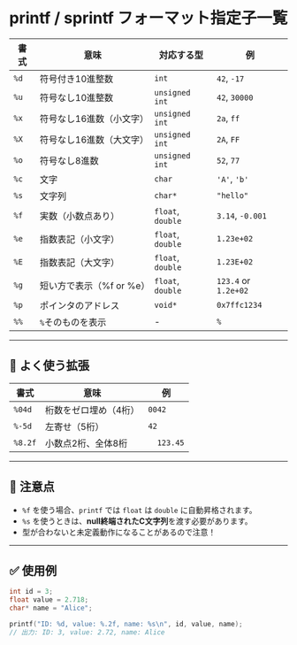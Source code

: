 # printf / sprintf フォーマット指定子一覧

| 書式 | 意味 | 対応する型 | 例 |
|------|------|-------------|-----|
| `%d` | 符号付き10進整数 | `int` | `42`, `-17` |
| `%u` | 符号なし10進整数 | `unsigned int` | `42`, `30000` |
| `%x` | 符号なし16進数（小文字） | `unsigned int` | `2a`, `ff` |
| `%X` | 符号なし16進数（大文字） | `unsigned int` | `2A`, `FF` |
| `%o` | 符号なし8進数 | `unsigned int` | `52`, `77` |
| `%c` | 文字 | `char` | `'A'`, `'b'` |
| `%s` | 文字列 | `char*` | `"hello"` |
| `%f` | 実数（小数点あり） | `float`, `double` | `3.14`, `-0.001` |
| `%e` | 指数表記（小文字） | `float`, `double` | `1.23e+02` |
| `%E` | 指数表記（大文字） | `float`, `double` | `1.23E+02` |
| `%g` | 短い方で表示（%f or %e） | `float`, `double` | `123.4` or `1.2e+02` |
| `%p` | ポインタのアドレス | `void*` | `0x7ffc1234` |
| `%%` | `%`そのものを表示 | - | `%` |

---

## 🔧 よく使う拡張

| 書式 | 意味 | 例 |
|------|------|-----|
| `%04d` | 桁数をゼロ埋め（4桁） | `0042` |
| `%-5d` | 左寄せ（5桁） | `42   ` |
| `%8.2f` | 小数点2桁、全体8桁 | `  123.45` |

---

## 🔎 注意点
- `%f` を使う場合、`printf` では `float` は `double` に自動昇格されます。
- `%s` を使うときは、**null終端されたC文字列**を渡す必要があります。
- 型が合わないと未定義動作になることがあるので注意！

---

## ✅ 使用例

```c
int id = 3;
float value = 2.718;
char* name = "Alice";

printf("ID: %d, value: %.2f, name: %s\n", id, value, name);
// 出力: ID: 3, value: 2.72, name: Alice
```
